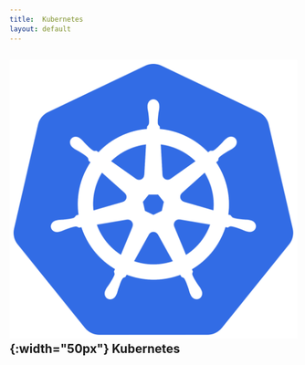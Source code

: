 ```yaml
---
title:  Kubernetes
layout: default
---
```



## ![Kube](../assets/kube.svg){:width="50px"} Kubernetes
